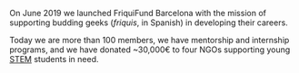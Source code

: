 On June 2019 we launched FriquiFund Barcelona with the mission of supporting budding geeks (*friquis*, in Spanish) in developing their careers.

Today we are more than 100 members, we have mentorship and internship programs, and we have donated ~30,000€ to four NGOs supporting young <a href="https://en.wikipedia.org/wiki/Science,_technology,_engineering,_and_mathematics" target="_blank">STEM</a> students in need.

